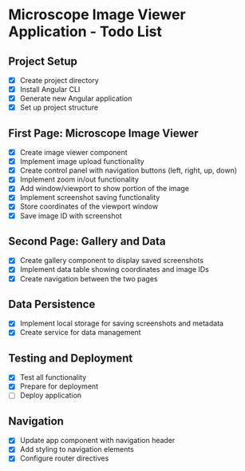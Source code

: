 # Microscope Image Viewer Application - Todo List

## Project Setup
- [x] Create project directory
- [x] Install Angular CLI
- [x] Generate new Angular application
- [x] Set up project structure

## First Page: Microscope Image Viewer
- [x] Create image viewer component
- [x] Implement image upload functionality
- [x] Create control panel with navigation buttons (left, right, up, down)
- [x] Implement zoom in/out functionality
- [x] Add window/viewport to show portion of the image
- [x] Implement screenshot saving functionality
- [x] Store coordinates of the viewport window
- [x] Save image ID with screenshot

## Second Page: Gallery and Data
- [x] Create gallery component to display saved screenshots
- [x] Implement data table showing coordinates and image IDs
- [x] Create navigation between the two pages

## Data Persistence
- [x] Implement local storage for saving screenshots and metadata
- [x] Create service for data management

## Testing and Deployment
- [x] Test all functionality
- [x] Prepare for deployment
- [ ] Deploy application

## Navigation
- [x] Update app component with navigation header
- [x] Add styling to navigation elements
- [x] Configure router directives
